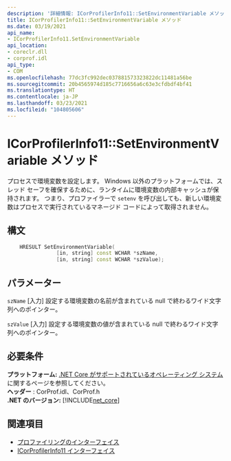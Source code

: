 ```yaml
---
description: '詳細情報: ICorProfilerInfo11::SetEnvironmentVariable メソッド'
title: ICorProfilerInfo11::SetEnvironmentVariable メソッド
ms.date: 03/19/2021
api_name:
- ICorProfilerInfo11.SetEnvironmentVariable
api_location:
- coreclr.dll
- corprof.idl
api_type:
- COM
ms.openlocfilehash: 77dc3fc992dec037881573323822dc11481a56be
ms.sourcegitcommit: 20b4565974d185c7716656a6c63e3cfdbdf4bf41
ms.translationtype: HT
ms.contentlocale: ja-JP
ms.lasthandoff: 03/23/2021
ms.locfileid: "104805606"
---
```

# <a name="icorprofilerinfo11setenvironmentvariable-method"></a>ICorProfilerInfo11::SetEnvironmentVariable メソッド

プロセスで環境変数を設定します。 Windows 以外のプラットフォームでは、スレッド セーフを確保するために、ランタイムに環境変数の内部キャッシュが保持されます。 つまり、プロファイラーで `setenv` を呼び出しても、新しい環境変数はプロセスで実行されているマネージド コードによって取得されません。
  
## <a name="syntax"></a>構文  
  
```cpp  
    HRESULT SetEnvironmentVariable(
                [in, string] const WCHAR *szName,
                [in, string] const WCHAR *szValue);
```  
  
## <a name="parameters"></a>パラメーター

`szName` [入力] 設定する環境変数の名前が含まれている null で終わるワイド文字列へのポインター。

`szValue` [入力] 設定する環境変数の値が含まれている null で終わるワイド文字列へのポインター。

## <a name="requirements"></a>必要条件  

**プラットフォーム:** [.NET Core がサポートされているオペレーティング システム](../../../core/install/windows.md?pivots=os-windows)に関するページを参照してください。  
**ヘッダー** : CorProf.idl、CorProf.h  
**.NET のバージョン:** [!INCLUDE[net_core](../../../../includes/net-core-31-md.md)]  
  
## <a name="see-also"></a>関連項目

- [プロファイリングのインターフェイス](profiling-interfaces.md)
- [ICorProfilerInfo11 インターフェイス](icorprofilerinfo11-interface.md)
